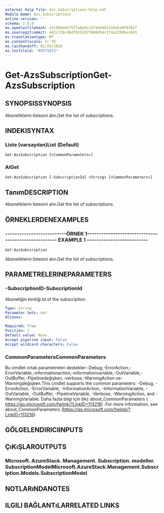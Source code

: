 ```yaml
---
external help file: Azs.Subscriptions-help.xml
Module Name: Azs.Subscriptions
online version: ''
schema: 2.0.0
ms.openlocfilehash: e1c998ee5f577a8e8ccbfa64d92316e6a9f0782f
ms.sourcegitcommit: 4d2c178cd6df9151877b08d54c1f4a228dbec9d1
ms.translationtype: MT
ms.contentlocale: tr-TR
ms.lasthandoff: 01/29/2020
ms.locfileid: "93571873"
---
```

# <span data-ttu-id="d3256-101">Get-AzsSubscription</span><span class="sxs-lookup"><span data-stu-id="d3256-101">Get-AzsSubscription</span></span>

## <span data-ttu-id="d3256-102">SYNOPSIS</span><span class="sxs-lookup"><span data-stu-id="d3256-102">SYNOPSIS</span></span>
<span data-ttu-id="d3256-103">Aboneliklerin listesini alın.</span><span class="sxs-lookup"><span data-stu-id="d3256-103">Get the list of subscriptions.</span></span>

## <span data-ttu-id="d3256-104">INDEKI</span><span class="sxs-lookup"><span data-stu-id="d3256-104">SYNTAX</span></span>

### <span data-ttu-id="d3256-105">Liste (varsayılan)</span><span class="sxs-lookup"><span data-stu-id="d3256-105">List (Default)</span></span>
```
Get-AzsSubscription [<CommonParameters>]
```

### <span data-ttu-id="d3256-106">Al</span><span class="sxs-lookup"><span data-stu-id="d3256-106">Get</span></span>
```
Get-AzsSubscription [-SubscriptionId] <String> [<CommonParameters>]
```

## <span data-ttu-id="d3256-107">Tanım</span><span class="sxs-lookup"><span data-stu-id="d3256-107">DESCRIPTION</span></span>
<span data-ttu-id="d3256-108">Aboneliklerin listesini alın.</span><span class="sxs-lookup"><span data-stu-id="d3256-108">Get the list of subscriptions.</span></span>

## <span data-ttu-id="d3256-109">ÖRNEKLERDEN</span><span class="sxs-lookup"><span data-stu-id="d3256-109">EXAMPLES</span></span>

### <span data-ttu-id="d3256-110">--------------------------ÖRNEK 1--------------------------</span><span class="sxs-lookup"><span data-stu-id="d3256-110">-------------------------- EXAMPLE 1 --------------------------</span></span>
```
Get-AzsSubscription
```

<span data-ttu-id="d3256-111">Aboneliklerin listesini alın.</span><span class="sxs-lookup"><span data-stu-id="d3256-111">Get the list of subscriptions.</span></span>

## <span data-ttu-id="d3256-112">PARAMETRELERINE</span><span class="sxs-lookup"><span data-stu-id="d3256-112">PARAMETERS</span></span>

### <span data-ttu-id="d3256-113">-SubscriptionID</span><span class="sxs-lookup"><span data-stu-id="d3256-113">-SubscriptionId</span></span>
<span data-ttu-id="d3256-114">Aboneliğin kimliği.</span><span class="sxs-lookup"><span data-stu-id="d3256-114">Id of the subscription.</span></span>

```yaml
Type: String
Parameter Sets: Get
Aliases: 

Required: True
Position: 1
Default value: None
Accept pipeline input: False
Accept wildcard characters: False
```

### <span data-ttu-id="d3256-115">CommonParameters</span><span class="sxs-lookup"><span data-stu-id="d3256-115">CommonParameters</span></span>
<span data-ttu-id="d3256-116">Bu cmdlet ortak parametreleri destekler:-Debug,-ErrorAction,-ErrorVariable,-ınformationaction,-ınformationvariable,-OutVariable,-OutBuffer,-Pipelinedeğişken,-verbose,-WarningAction ve-Warningdeğişken.</span><span class="sxs-lookup"><span data-stu-id="d3256-116">This cmdlet supports the common parameters: -Debug, -ErrorAction, -ErrorVariable, -InformationAction, -InformationVariable, -OutVariable, -OutBuffer, -PipelineVariable, -Verbose, -WarningAction, and -WarningVariable.</span></span> <span data-ttu-id="d3256-117">Daha fazla bilgi için bkz about_CommonParameters ( https://go.microsoft.com/fwlink/?LinkID=113216) .</span><span class="sxs-lookup"><span data-stu-id="d3256-117">For more information, see about_CommonParameters (https://go.microsoft.com/fwlink/?LinkID=113216).</span></span>

## <span data-ttu-id="d3256-118">GÖLGELENDIRICI</span><span class="sxs-lookup"><span data-stu-id="d3256-118">INPUTS</span></span>

## <span data-ttu-id="d3256-119">ÇıKıŞLAR</span><span class="sxs-lookup"><span data-stu-id="d3256-119">OUTPUTS</span></span>

### <span data-ttu-id="d3256-120">Microsoft. AzureStack. Management. Subscription. modeller. SubscriptionModel</span><span class="sxs-lookup"><span data-stu-id="d3256-120">Microsoft.AzureStack.Management.Subscription.Models.SubscriptionModel</span></span>

## <span data-ttu-id="d3256-121">NOTLARıNDA</span><span class="sxs-lookup"><span data-stu-id="d3256-121">NOTES</span></span>

## <span data-ttu-id="d3256-122">ILGILI BAĞLANTıLAR</span><span class="sxs-lookup"><span data-stu-id="d3256-122">RELATED LINKS</span></span>

